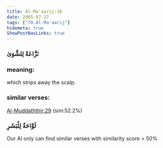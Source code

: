 ```yaml
---
title: Al-Ma'aarij:16
date: 2005-07-27
tags: ["70.Al-Ma'aarij"]
hidemeta: true 
ShowPostNavLinks: true 
---
```

### نَزَّاعَةً لِلشَّوَىٰ
### meaning: 
which strips away the scalp.
### similar verses: 

[Al-Muddaththir:29](/74/29) (sim:52.2%)

### لَوَّاحَةٌ لِلْبَشَرِ

Our AI only can find similar verses with similarity score > 50% 



